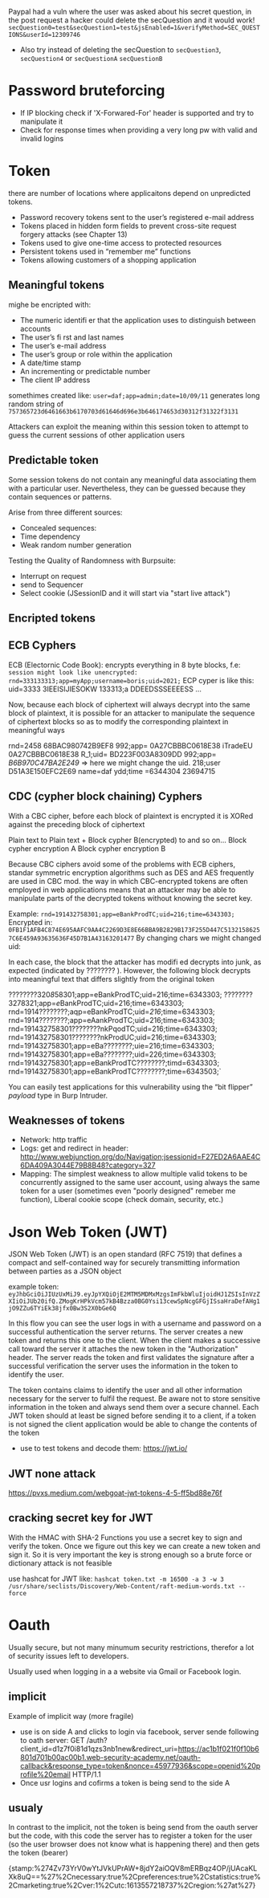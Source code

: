 Paypal had a vuln where the user was asked about his secret question, in the post request a hacker could delete the secQuestion and it would work!
`secQuestion0=test&secQuestion1=test&jsEnabled=1&verifyMethod=SEC_QUESTIONS&userId=12309746`
* Also try instead of deleting the secQuestion to `secQuestion3`, `secQuestion4` or `secQuestionA` `secQuestionB`

# Password bruteforcing
* If IP blocking check if 'X-Forwared-For' header is supported and try to manipulate it
* Check for response times when providing a very long pw with valid and invalid logins

# Token
there are number of locations where applicaitons depend on unpredicted tokens.
* Password recovery tokens sent to the user’s registered e-mail address
* Tokens placed in hidden form fields to prevent cross-site request forgery attacks (see Chapter 13)
* Tokens used to give one-time access to protected resources
* Persistent tokens used in “remember me” functions
*  Tokens allowing customers of a shopping application

## Meaningful tokens
mighe be encripted with: 
* The numeric identifi er that the application uses to distinguish between
accounts
* The user’s fi rst and last names
* The user’s e-mail address
* The user’s group or role within the application
* A date/time stamp
* An incrementing or predictable number
* The client IP address

somethimes created like: 
`user=daf;app=admin;date=10/09/11`
generates long random string of `757365723d6461663b6170703d61646d696e3b646174653d30312f31322f3131`

Attackers can exploit the meaning within this session token to attempt to guess the current sessions of other application users

## Predictable token
Some session tokens do not contain any meaningful data associating them with a particular user. Nevertheless, they can be guessed because they contain sequences or patterns.

Arise from three different sources:
* Concealed sequences: 
* Time dependency
* Weak random number generation

Testing the Quality of Randomness with Burpsuite: 
* Interrupt on request
* send to Sequencer
* Select cookie (JSessionID and it will start via "start live attack")

## Encripted tokens

## ECB Cyphers

ECB (Electornic Code Book): encrypts everything in 8 byte blocks, f.e: 
`session might look like unencrypted: rnd=333133313;app=myApp;username=boris;uid=2021;`
ECP cyper is like this: 
uid=3333 3IEEISIJIESOKW
133313;a DDEEDSSSEEEESS
...

Now, because each block of ciphertext will always decrypt into the same block of plaintext, it is possible for an attacker to manipulate the sequence of ciphertext blocks so as to modify the corresponding plaintext in meaningful ways

rnd=2458    68BAC980742B9EF8
992;app=    0A27CBBBC0618E38
iTradeEU    0A27CBBBC0618E38
R_1;uid=    BD223F003A8309DD
992;app=    *B6B970C47BA2E249* => here we might change the uid.
218;user    D51A3E150EFC2E69
name=daf
ydd;time
=6344304
23694715

## CDC (cypher block chaining) Cyphers
With a CBC cipher, before each block of plaintext is encrypted it is XORed against the preceding block of ciphertext

Plain text to                    Plain text + Block cypher B(encrypted) to       and so on...
Block cypher encryption A           Block cypher encryption B

Because CBC ciphers avoid some of the problems with ECB ciphers, standar symmetric encryption algorithms such as DES and AES frequently are used
in CBC mod. the way in which CBC-encrypted tokens are often
employed in web applications means that an attacker may be able to manipulate
parts of the decrypted tokens without knowing the secret key.

Example: `rnd=191432758301;app=eBankProdTC;uid=216;time=6343303;`
Encrypted in: `0FB1F1AFB4C874E695AAFC9AA4C2269D3E8E66BBA9B2829B173F255D447C51321586257C6E459A93635636F45D7B1A43163201477`
By changing chars we might changed uid: 

In each case, the block that the attacker has modifi ed decrypts into junk, as expected (indicated by ???????? ). However, the following block decrypts into meaningful text that differs slightly from the original token

????????320*8*58301;app=eBankProdTC;uid=216;time=6343303;
????????3278321;app=*e*BankProdTC;uid=216;time=6343303;
rnd=1914????????;aqp=eBankProdTC;uid=*216*;time=6343303;
rnd=1914????????;app=eAankProdTC;uid=216;time=6343303;
rnd=191432758301????????nkPqodTC;uid=216;time=6343303;
rnd=191432758301????????nkProdUC;uid=216;time=6343303;
rnd=191432758301;app=eBa????????;uie=216;time=6343303;
rnd=191432758301;app=eBa????????;uid=226;time=6343303;
rnd=191432758301;app=eBankProdTC????????;timd=6343303;
rnd=191432758301;app=eBankProdTC????????;time=6343503;`

You can easily test applications for this vulnerability using the “bit flipper” *payload* type in Burp Intruder.

## Weaknesses of tokens

* Network: http traffic
* Logs: get and redirect in header: http://www.webjunction.org/do/Navigation;jsessionid=F27ED2A6AAE4C6DA409A3044E79B8B48?category=327
* Mapping: The simplest weakness to allow multiple valid tokens to be concurrently assigned to the same user account, using always the same token for a user (sometimes even "poorly designed" remeber me function), Liberal cookie scope (check domain, security, etc.)

# Json Web Token (JWT)
JSON Web Token (JWT) is an open standard (RFC 7519) that defines a compact and self-contained way for securely transmitting information between parties as a JSON object

example token: `eyJhbGciOiJIUzUxMiJ9.eyJpYXQiOjE2MTM5MDMxMzgsImFkbWluIjoidHJ1ZSIsInVzZXIiOiJUb20ifQ.ZMogKrHPkVcm57kB4Bzza0BG0Ysi13cewSpNcgGFGjISsaHraDefAHg1jO9ZZu6TYiEk38jfx0Bw3S2X0bGe6Q`

In this flow you can see the user logs in with a username and password on a successful authentication the server returns. The server creates a new token and returns this one to the client. When the client makes a successive call toward the server it attaches the new token in the "Authorization" header. The server reads the token and first validates the signature after a successful verification the server uses the information in the token to identify the user.

The token contains claims to identify the user and all other information necessary for the server to fulfil the request. Be aware not to store sensitive information in the token and always send them over a secure channel.
Each JWT token should at least be signed before sending it to a client, if a token is not signed the client application would be able to change the contents of the token

* use to test tokens and decode them: https://jwt.io/

## JWT none attack
https://pvxs.medium.com/webgoat-jwt-tokens-4-5-ff5bd88e76f

## cracking secret key for JWT
With the HMAC with SHA-2 Functions you use a secret key to sign and verify the token. Once we figure out this key we can create a new token and sign it. So it is very important the key is strong enough so a brute force or dictionary attack is not feasible

use hashcat for JWT like: `hashcat token.txt -m 16500 -a 3 -w 3 /usr/share/seclists/Discovery/Web-Content/raft-medium-words.txt --force`

# Oauth

Usually secure, but not many minumum security restrictions, therefor a lot of security issues left to developers.

Usually used when logging in a a website via Gmail or Facebook login.

## implicit
Example of implicit way (more fragile)

* use is on side A and clicks to login via facebook, server sende following to oath server: 
GET /auth?client_id=d1z7f0i81d1qzs3nb1new&redirect_uri=https://ac1b1f021f0f10b6801d701b00ac00b1.web-security-academy.net/oauth-callback&response_type=token&nonce=45977936&scope=openid%20profile%20email HTTP/1.1
* Once usr logins and cofirms a token is being send to the side A

## usualy
In contrast to the implicit, not the token is being send from the oauth server but the code, with this code the server has to register a token for the user (so the user browser does not know what is happening there) and then gets the token (bearer)

{stamp:%274Zv73YrV0wYtJVkUPrAW+8jdY2aiOQV8mERBqz4OP/jUAcaKLXk8uQ==%27%2Cnecessary:true%2Cpreferences:true%2Cstatistics:true%2Cmarketing:true%2Cver:1%2Cutc:1613557218737%2Cregion:%27at%27}

